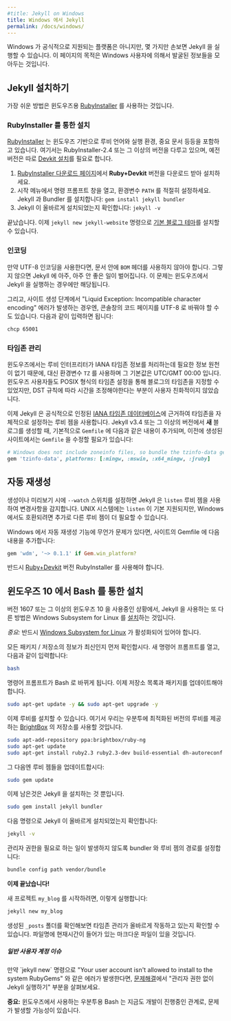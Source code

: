 ```yaml
---
#title: Jekyll on Windows
title: Windows 에서 Jekyll
permalink: /docs/windows/
---
```


<!--
While Windows is not an officially-supported platform, it can be used to run Jekyll with the proper tweaks. This page aims to collect some of the general knowledge and lessons that have been unearthed by Windows users.
-->
Windows 가 공식적으로 지원되는 플랫폼은 아니지만, 몇 가지만 손보면 Jekyll 을 실행할 수 있습니다. 이 페이지의 목적은 Windows 사용자에 의해서 발굴된 정보들을 모아두는 것입니다.


<!--
## Installing Jekyll
-->
## Jekyll 설치하기
<!--
The easiest way to run Jekyll is by using the [RubyInstaller][] for Windows.
-->
가장 쉬운 방법은 윈도우즈용 [RubyInstaller][] 를 사용하는 것입니다.

<!--
### Installation via RubyInstaller
-->
### RubyInstaller 를 통한 설치

<!--
[RubyInstaller][] is a self-contained Windows-based installer that includes the Ruby language, an execution environment, important documentation, and more.
We only cover RubyInstaller-2.4 and newer here, older versions need to [install the Devkit][Devkit-install] manually.
-->
[RubyInstaller][] 는 윈도우즈 기반으로 루비 언어와 실행 환경, 중요 문서 등등을 포함하고 있습니다.
여기서는 RubyInstaller-2.4 또는 그 이상의 버전을 다루고 있으며, 예전 버전은 따로 [Devkit 설치][Devkit-install]를 필요로 합니다.

<!--
1. Download and Install a **Ruby+Devkit** version from [RubyInstaller Downloads][RubyInstaller-downloads].
   Use default options for installation.
2. Open a new command prompt window from the start menu, so that changes to the `PATH` environment variable becomes effective.
   Install Jekyll and Bundler via: `gem install jekyll bundler`
3. Check if Jekyll installed properly: `jekyll -v`
-->
1. [RubyInstaller 다운로드 페이지][RubyInstaller-downloads]에서 **Ruby+Devkit** 버전을 다운로드 받아 설치하세요.
2. 시작 메뉴에서 명령 프롬프트 창을 열고, 환경변수 `PATH` 를 적절히 설정하세요.
   Jekyll 과 Bundler 를 설치합니다: `gem install jekyll bundler`
3. Jekyll 이 올바르게 설치되었는지 확인합니다: `jekyll -v`

<!--
That's it, you're ready to install our [default minimal blog theme](https://github.com/jekyll/minima) with `jekyll new jekyll-website`.
-->
끝났습니다. 이제 `jekyll new jekyll-website` 명령으로 [기본 블로그 테마](https://github.com/jekyll/minima)를 설치할 수 있습니다.

[RubyInstaller]: https://rubyinstaller.org/
[RubyInstaller-downloads]: https://rubyinstaller.org/downloads/
[Devkit-install]: https://github.com/oneclick/rubyinstaller/wiki/Development-Kit


<!--
### Encoding
-->
### 인코딩

<!--
If you use UTF-8 encoding, make sure that no `BOM` header characters exist in your files or very, very bad things will happen to
Jekyll. This is especially relevant when you're running Jekyll on Windows.
-->
만약 UTF-8 인코딩을 사용한다면, 문서 안에 `BOM` 헤더를 사용하지 않아야 합니다. 그렇지 않으면 Jekyll 에 아주, 아주 안 좋은 일이 벌어집니다.
이 문제는 윈도우즈에서 Jekyll 을 실행하는 경우에만 해당됩니다.

<!--
Additionally, you might need to change the code page of the console window to UTF-8 in case you get a "Liquid Exception: Incompatible character encoding" error during the site generation process. It can be done with the following command:
-->
그리고, 사이트 생성 단계에서 "Liquid Exception: Incompatible character encoding" 에러가 발생하는 경우엔, 콘솔창의 코드 페이지를 UTF-8 로 바꿔야 할 수도 있습니다.  다음과 같이 입력하면 됩니다:

```sh
chcp 65001
```


<!--
### Time-Zone Management
-->
### 타임존 관리

<!--
Since Windows doesn't have a native source of zoneinfo data, the Ruby Interpreter would not understand IANA Timezones and hence using them had the `TZ` environment variable default to UTC/GMT 00:00.
Though Windows users could alternatively define their blog's timezone by setting the key to use POSIX format of defining timezones, it wasn't as user-friendly when it came to having the clock altered to changing DST-rules.
-->
윈도우즈에서는 루비 인터프리터가 IANA 타임존 정보를 처리하는데 필요한 정보 원천이 없기 때문에, 대신 환경변수 `TZ` 를 사용하며 그 기본값은 UTC/GMT 00:00 입니다.
윈도우즈 사용자들도 POSIX 형식의 타임존 설정을 통해 블로그의 타임존을 지정할 수 있었지만, DST 규칙에 따라 시간을 조정해야한다는 부분이 사용자 친화적이지 않았습니다.

<!--
Jekyll now uses a rubygem to internally configure Timezone based on established [IANA Timezone Database][IANA-database].
While 'new' blogs created with Jekyll v3.4 and greater, will have the following added to their 'Gemfile' by default, existing sites *will* have to update their 'Gemfile' (and installed) to enable development on Windows:
-->
이제 Jekyll 은 공식적으로 인정된 [IANA 타임존 데이터베이스][IANA-database]에 근거하여 타임존을 자체적으로 설정하는 루비 젬을 사용합니다.
Jekyll v3.4 또는 그 이상의 버전에서 **새** 블로그를 생성할 때, 기본적으로 `Gemfile` 에 다음과 같은 내용이 추가되며, 이전에 생성된 사이트에서는 `Gemfile` 을 수정할 필요가 있습니다:

```ruby
# Windows does not include zoneinfo files, so bundle the tzinfo-data gem
gem 'tzinfo-data', platforms: [:mingw, :mswin, :x64_mingw, :jruby]
```

[IANA-database]: https://en.wikipedia.org/wiki/List_of_tz_database_time_zones

<!--
### Auto Regeneration
-->
## 자동 재생성

<!--
Jekyll uses the `listen` gem to watch for changes when the `--watch` switch is specified during a build or serve. While `listen` has built-in support for UNIX systems, it may require an extra gem for compatibility with Windows.
-->
생성이나 미리보기 시에 `--watch` 스위치를 설정하면 Jekyll 은 `listen` 루비 젬을 사용하여 변경사항을 감지합니다. UNIX 시스템에는 `listen` 이 기본 지원되지만, Windows 에서도 호환되려면 추가로 다른 루비 젬이 더 필요할 수 있습니다.

<!--
Add the following to the Gemfile for your site if you have issues with auto-regeneration on Windows alone:
-->
Windows 에서 자동 재생성 기능에 무언가 문제가 있다면, 사이트의 Gemfile 에 다음 내용을 추가합니다:

```ruby
gem 'wdm', '~> 0.1.1' if Gem.win_platform?
```

<!--
You have to use a [Ruby+Devkit](https://rubyinstaller.org/downloads/) version of the RubyInstaller.
-->
반드시 [Ruby+Devkit](https://rubyinstaller.org/downloads/) 버전 RubyInstaller 를 사용해야 합니다.


<!--
## Installation via Bash on Windows 10
-->
## 윈도우즈 10 에서 Bash 를 통한 설치

<!--
If you are using Windows 10 version 1607 or later, another option to run Jekyll is by [installing][WSL-Guide] the Windows Subsystem for Linux.
-->
버전 1607 또는 그 이상의 윈도우즈 10 을 사용중인 상황에서, Jekyll 을 사용하는 또 다른 방법은 Windows Subsystem for Linux 를 [설치][WSL-Guide]하는 것입니다.


<!--
*Note:* You must have [Windows Subsystem for Linux][BASH-WSL] enabled.
-->
*중요:* 반드시 [Windows Subsystem for Linux][BASH-WSL] 가 활성화되어 있어야 합니다.

<!--
First let's make sure all our packages / repositories are up to date. Open a new Command Prompt instance, and type the following:
-->
모든 패키지 / 저장소의 정보가 최신인지 먼저 확인합시다. 새 명령어 프롬프트를 열고, 다음과 같이 입력합니다:

```sh
bash
```
<!--
Your Command Prompt instance should now be a Bash instance. Now we must update our repo lists and packages.
-->
명령어 프롬프트가 Bash 로 바뀌게 됩니다. 이제 저장소 목록과 패키지를 업데이트해야 합니다.

```sh
sudo apt-get update -y && sudo apt-get upgrade -y
```
<!--
Now we can install Ruby. To do this we will use a repository from [BrightBox](https://www.brightbox.com/docs/ruby/ubuntu/), which hosts optimized versions of Ruby for Ubuntu.
-->
이제 루비를 설치할 수 있습니다. 여기서 우리는 우분투에 최적화된 버전의 루비를 제공하는 [BrightBox](https://www.brightbox.com/docs/ruby/ubuntu/) 의 저장소를 사용할 것입니다.

```sh
sudo apt-add-repository ppa:brightbox/ruby-ng
sudo apt-get update
sudo apt-get install ruby2.3 ruby2.3-dev build-essential dh-autoreconf
```

<!--
Next let's update our Ruby gems:
-->
그 다음엔 루비 젬들을 업데이트합시다:

```sh
sudo gem update
```

<!--
Now all that is left to do is install Jekyll.
-->
이제 남은것은 Jekyll 을 설치하는 것 뿐입니다.

```sh
sudo gem install jekyll bundler
```

<!--
Check if Jekyll installed properly by running:
-->
다음 명령으로 Jekyll 이 올바르게 설치되었는지 확인합니다:

```sh
jekyll -v
```

<!--
Configure the bundler/gem path so bundle doesn't prompt for sudo
-->
관리자 권한을 필요로 하는 일이 발생하지 않도록 bundler 와 루비 젬의 경로를 설정합니다:

```sh
bundle config path vendor/bundle
```

<!--
**And that's it!**
-->
**이제 끝났습니다!**

<!--
To start a new project named `my_blog`, just run:
-->
새 프로젝트 `my_blog` 를 시작하려면, 이렇게 실행합니다:

```sh
jekyll new my_blog
```

<!--
You can make sure time management is working properly by inspecting your `_posts` folder. You should see a markdown file with the current date in the filename.
-->
생성된 `_posts` 폴더를 확인해보면 타임존 관리가 올바르게 작동하고 있는지 확인할 수 있습니다. 파일명에 현재시간이 들어가 있는 마크다운 파일이 있을 것입니다.

<div class="note info">
<!--
  <h5>Non-superuser account issues</h5>
  <p>If the `jekyll new` command prints the error "Your user account isn't allowed to install to the system RubyGems", see the "Running Jekyll as Non-Superuser" instructions in <a href="/docs/troubleshooting/#no-sudo">Troubleshooting</a>.</p>
-->
  <h5>일반 사용자 계정 이슈</h5>
  <p>만약 `jekyll new` 명령으로 "Your user account isn't allowed to install to the system RubyGems" 와 같은 에러가 발생한다면, <a href="/docs/troubleshooting/#no-sudo">문제해결</a>에서 "관리자 권한 없이 Jekyll 실행하기" 부분을 살펴보세요.</p>
</div>

<!--
**Note:** Bash on Ubuntu on Windows is still under development, so you may run into issues.
-->
**중요:** 윈도우즈에서 사용하는 우분투용 Bash 는 지금도 개발이 진행중인 관계로, 문제가 발생할 가능성이 있습니다.

[WSL-Guide]: https://msdn.microsoft.com/en-us/commandline/wsl/install_guide
[BASH-WSL]: https://msdn.microsoft.com/en-us/commandline/wsl/about

